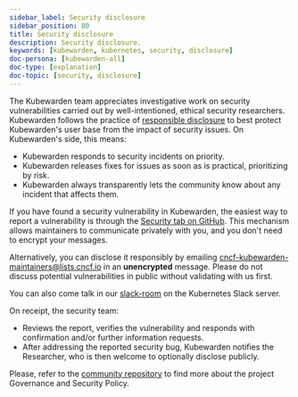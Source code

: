 ```yaml
---
sidebar_label: Security disclosure
sidebar_position: 80
title: Security disclosure
description: Security disclosure.
keywords: [kubewarden, kubernetes, security, disclosure]
doc-persona: [kubewarden-all]
doc-type: [explanation]
doc-topic: [security, disclosure]
---
```


<head>
  <link rel="canonical" href="https://docs.kubewarden.io/disclosure"/>
</head>

The Kubewarden team appreciates investigative work on security
vulnerabilities carried out by well-intentioned, ethical security researchers.
Kubewarden follows the practice of [responsible
disclosure](https://en.wikipedia.org/wiki/Responsible_disclosure) to
best protect Kubewarden's user base from the impact of security issues. On
Kubewarden's side, this means:

- Kubewarden responds to security incidents on priority.
- Kubewarden releases fixes for issues as soon as is practical, prioritizing by risk.
- Kubewarden always transparently lets the community know about any incident that
  affects them.

If you have found a security vulnerability in Kubewarden, the easiest way to
report a vulnerability is through the [Security tab on
GitHub](https://github.com/kubewarden/community/security/advisories). This
mechanism allows maintainers to communicate privately with you, and you don't
need to encrypt your messages.

Alternatively, you can disclose it responsibly by emailing
[cncf-kubewarden-maintainers@lists.cncf.io](mailto:cncf-kubewarden-maintainers@lists.cncf.io)
in an **unencrypted** message. Please do not discuss potential vulnerabilities in public without validating
with us first.

You can also come talk in our [slack-room] on the Kubernetes Slack server.

On receipt, the security team:

- Reviews the report, verifies the vulnerability and responds with confirmation
  and/or further information requests.
- After addressing the reported security bug, Kubewarden notifies the
  Researcher, who is then welcome to optionally disclose publicly.

Please, refer to the [community
repository](https://github.com/kubewarden/community) to find more about the
project Governance and Security Policy.

[slack-room]: https://kubernetes.slack.com/archives/C03L52JRAFM
